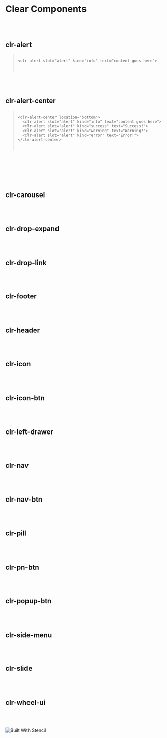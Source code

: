 
<h1>Clear Components</h1>
<br><br>

<h2>clr-alert</h2>
<blockquote><pre><code>
&lt;clr-alert slot="alert" kind="info" text="content goes here"></clr-alert>
<br>
</code></pre></blockquote>
<br><br>

<h2>clr-alert-center</h2>
<blockquote><pre><code>
&lt;clr-alert-center location="bottom">
  &lt;clr-alert slot="alert" kind="info" text="content goes here"></clr-alert>
  &lt;clr-alert slot="alert" kind="success" text="Success!"></clr-alert>
  &lt;clr-alert slot="alert" kind="warning" text="Warning!"></clr-alert>
  &lt;clr-alert slot="alert" kind="error" text="Error!"></clr-alert>
&lt;/clr-alert-center>
<br>
</code></pre></blockquote>
<br><br>

<h2clr-card></h2>
<br><br>

<h2>clr-carousel</h2>
<br><br>

<h2>clr-drop-expand</h2>
<br><br>

<h2>clr-drop-link</h2>
<br><br>

<h2>clr-footer</h2>
<br><br>

<h2>clr-header</h2>
<br><br>

<h2>clr-icon</h2>
<br><br>

<h2>clr-icon-btn</h2>
<br><br>

<h2>clr-left-drawer</h2>
<br><br>

<h2>clr-nav</h2>
<br><br>

<h2>clr-nav-btn</h2>
<br><br>

<h2>clr-pill</h2>
<br><br>

<h2>clr-pn-btn</h2>
<br><br>

<h2>clr-popup-btn</h2>
<br><br>

<h2>clr-side-menu</h2>
<br><br>

<h2>clr-slide</h2>
<br><br>

<h2>clr-wheel-ui</h2>
<br><br>



















![Built With Stencil](https://img.shields.io/badge/-Built%20With%20Stencil-16161d.svg?logo=data%3Aimage%2Fsvg%2Bxml%3Bbase64%2CPD94bWwgdmVyc2lvbj0iMS4wIiBlbmNvZGluZz0idXRmLTgiPz4KPCEtLSBHZW5lcmF0b3I6IEFkb2JlIElsbHVzdHJhdG9yIDE5LjIuMSwgU1ZHIEV4cG9ydCBQbHVnLUluIC4gU1ZHIFZlcnNpb246IDYuMDAgQnVpbGQgMCkgIC0tPgo8c3ZnIHZlcnNpb249IjEuMSIgaWQ9IkxheWVyXzEiIHhtbG5zPSJodHRwOi8vd3d3LnczLm9yZy8yMDAwL3N2ZyIgeG1sbnM6eGxpbms9Imh0dHA6Ly93d3cudzMub3JnLzE5OTkveGxpbmsiIHg9IjBweCIgeT0iMHB4IgoJIHZpZXdCb3g9IjAgMCA1MTIgNTEyIiBzdHlsZT0iZW5hYmxlLWJhY2tncm91bmQ6bmV3IDAgMCA1MTIgNTEyOyIgeG1sOnNwYWNlPSJwcmVzZXJ2ZSI%2BCjxzdHlsZSB0eXBlPSJ0ZXh0L2NzcyI%2BCgkuc3Qwe2ZpbGw6I0ZGRkZGRjt9Cjwvc3R5bGU%2BCjxwYXRoIGNsYXNzPSJzdDAiIGQ9Ik00MjQuNywzNzMuOWMwLDM3LjYtNTUuMSw2OC42LTkyLjcsNjguNkgxODAuNGMtMzcuOSwwLTkyLjctMzAuNy05Mi43LTY4LjZ2LTMuNmgzMzYuOVYzNzMuOXoiLz4KPHBhdGggY2xhc3M9InN0MCIgZD0iTTQyNC43LDI5Mi4xSDE4MC40Yy0zNy42LDAtOTIuNy0zMS05Mi43LTY4LjZ2LTMuNkgzMzJjMzcuNiwwLDkyLjcsMzEsOTIuNyw2OC42VjI5Mi4xeiIvPgo8cGF0aCBjbGFzcz0ic3QwIiBkPSJNNDI0LjcsMTQxLjdIODcuN3YtMy42YzAtMzcuNiw1NC44LTY4LjYsOTIuNy02OC42SDMzMmMzNy45LDAsOTIuNywzMC43LDkyLjcsNjguNlYxNDEuN3oiLz4KPC9zdmc%2BCg%3D%3D&colorA=16161d&style=flat-square)

